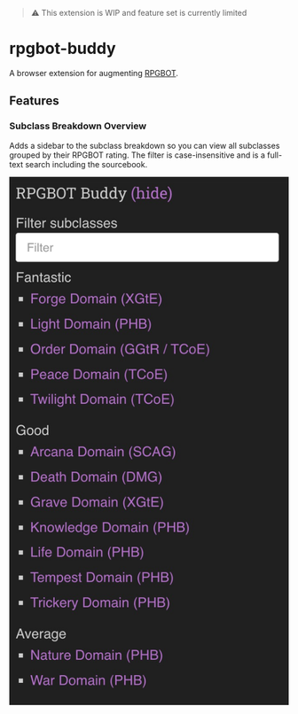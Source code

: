 > ⚠️ This extension is WIP and feature set is currently limited

# rpgbot-buddy

A browser extension for augmenting [RPGBOT](https://rpgbot.net/).

## Features

### Subclass Breakdown Overview

Adds a sidebar to the subclass breakdown so you can view all subclasses grouped
by their RPGBOT rating. The filter is case-insensitive and is a full-text search
including the sourcebook.

![subclass breakdown overview](assets/feature-subclass-breakdown.jpg)
